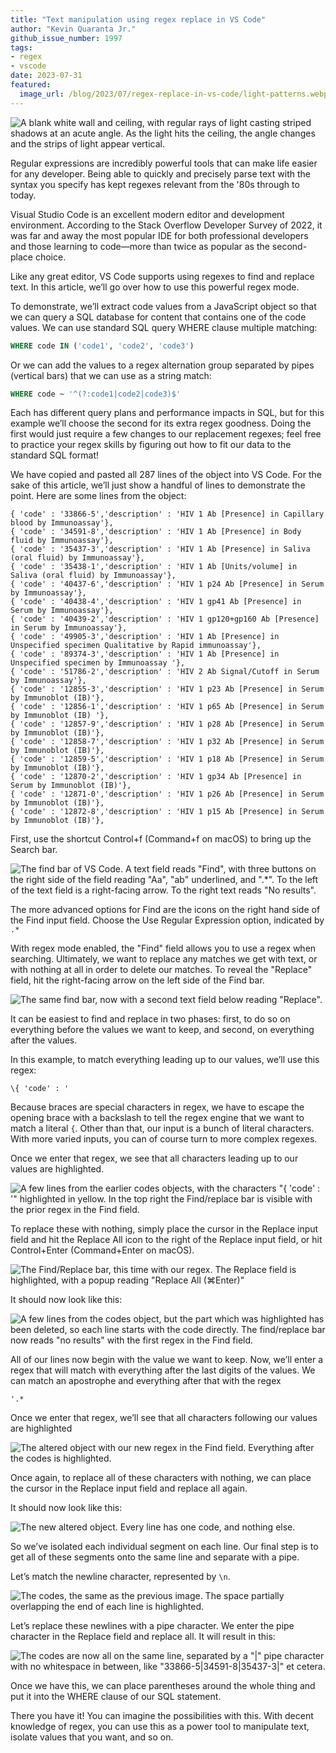 ```yaml
---
title: "Text manipulation using regex replace in VS Code"
author: "Kevin Quaranta Jr."
github_issue_number: 1997
tags:
- regex
- vscode
date: 2023-07-31
featured:
  image_url: /blog/2023/07/regex-replace-in-vs-code/light-patterns.webp
---
```


![A blank white wall and ceiling, with regular rays of light casting striped shadows at an acute angle. As the light hits the ceiling, the angle changes and the strips of light appear vertical.](/blog/2023/07/regex-replace-in-vs-code/light-patterns.webp)

<!-- Photo by Seth Jensen -->

Regular expressions are incredibly powerful tools that can make life easier for any developer. Being able to quickly and precisely parse text with the syntax you specify has kept regexes relevant from the '80s through to today.

Visual Studio Code is an excellent modern editor and development environment. According to the Stack Overflow Developer Survey of 2022, it was far and away the most popular IDE for both professional developers and those learning to code—more than twice as popular as the second-place choice.

Like any great editor, VS Code supports using regexes to find and replace text. In this article, we’ll go over how to use this powerful regex mode.

To demonstrate, we’ll extract code values from a JavaScript object so that we can query a SQL database for content that contains one of the code values. We can use standard SQL query WHERE clause multiple matching:

```sql
WHERE code IN ('code1', 'code2', 'code3')
```

Or we can add the values to a regex alternation group separated by pipes (vertical bars) that we can use as a string match:

```sql
WHERE code ~ '^(?:code1|code2|code3)$'
```

Each has different query plans and performance impacts in SQL, but for this example we’ll choose the second for its extra regex goodness. Doing the first would just require a few changes to our replacement regexes; feel free to practice your regex skills by figuring out how to fit our data to the standard SQL format!

We have copied and pasted all 287 lines of the object into VS Code. For the sake of this article, we’ll just show a handful of lines to demonstrate the point. Here are some lines from the object:

```plain
{ 'code' : '33866-5','description' : 'HIV 1 Ab [Presence] in Capillary blood by Immunoassay'},
{ 'code' : '34591-8','description' : 'HIV 1 Ab [Presence] in Body fluid by Immunoassay'},
{ 'code' : '35437-3','description' : 'HIV 1 Ab [Presence] in Saliva (oral fluid) by Immunoassay'},
{ 'code' : '35438-1','description' : 'HIV 1 Ab [Units/volume] in Saliva (oral fluid) by Immunoassay'},
{ 'code' : '40437-6','description' : 'HIV 1 p24 Ab [Presence] in Serum by Immunoassay'},
{ 'code' : '40438-4','description' : 'HIV 1 gp41 Ab [Presence] in Serum by Immunoassay'},
{ 'code' : '40439-2','description' : 'HIV 1 gp120+gp160 Ab [Presence] in Serum by Immunoassay'},
{ 'code' : '49905-3','description' : 'HIV 1 Ab [Presence] in Unspecified specimen Qualitative by Rapid immunoassay'},
{ 'code' : '89374-3','description' : 'HIV 1 Ab [Presence] in Unspecified specimen by Immunoassay '},
{ 'code' : '51786-2','description' : 'HIV 2 Ab Signal/Cutoff in Serum by Immunoassay'},
{ 'code' : '12855-3','description' : 'HIV 1 p23 Ab [Presence] in Serum by Immunoblot (IB)'},
{ 'code' : '12856-1','description' : 'HIV 1 p65 Ab [Presence] in Serum by Immunoblot (IB) '},
{ 'code' : '12857-9','description' : 'HIV 1 p28 Ab [Presence] in Serum by Immunoblot (IB)'},
{ 'code' : '12858-7','description' : 'HIV 1 p32 Ab [Presence] in Serum by Immunoblot (IB)'},
{ 'code' : '12859-5','description' : 'HIV 1 p18 Ab [Presence] in Serum by Immunoblot (IB)'},
{ 'code' : '12870-2','description' : 'HIV 1 gp34 Ab [Presence] in Serum by Immunoblot (IB)'},
{ 'code' : '12871-0','description' : 'HIV 1 p26 Ab [Presence] in Serum by Immunoblot (IB)'},
{ 'code' : '12872-8','description' : 'HIV 1 p15 Ab [Presence] in Serum by Immunoblot (IB)'},
```

First, use the shortcut Control+f (Command+f on macOS) to bring up the Search bar.

![The find bar of VS Code. A text field reads "Find", with three buttons on the right side of the field reading "Aa", "ab" underlined, and ".\*". To the left of the text field is a right-facing arrow. To the right text reads "No results".](/blog/2023/07/regex-replace-in-vs-code/find.webp)

The more advanced options for Find are the icons on the right hand side of the Find input field. Choose the Use Regular Expression option, indicated by `.*`

With regex mode enabled, the "Find" field allows you to use a regex when searching. Ultimately, we want to replace any matches we get with text, or with nothing at all in order to delete our matches. To reveal the "Replace" field, hit the right-facing arrow on the left side of the Find bar.

![The same find bar, now with a second text field below reading "Replace".](/blog/2023/07/regex-replace-in-vs-code/find-and-replace.webp)

It can be easiest to find and replace in two phases: first, to do so on everything before the values we want to keep, and second, on everything after the values.

In this example, to match everything leading up to our values, we’ll use this regex:

```plain
\{ 'code' : '
```

Because braces are special characters in regex, we have to escape the opening brace with a backslash to tell the regex engine that we want to match a literal `{`. Other than that, our input is a bunch of literal characters. With more varied inputs, you can of course turn to more complex regexes.

Once we enter that regex, we see that all characters leading up to our values are highlighted.

![A few lines from the earlier codes objects, with the characters "{ 'code' : '" highlighted in yellow. In the top right the Find/replace bar is visible with the prior regex in the Find field.](/blog/2023/07/regex-replace-in-vs-code/before-code-highlighted.webp)

To replace these with nothing, simply place the cursor in the Replace input field and hit the Replace All icon to the right of the Replace input field, or hit Control+Enter (Command+Enter on macOS).

![The Find/Replace bar, this time with our regex. The Replace field is highlighted, with a popup reading "Replace All (⌘Enter)"](/blog/2023/07/regex-replace-in-vs-code/before-code-replace.webp)

It should now look like this:

![A few lines from the codes object, but the part which was highlighted has been deleted, so each line starts with the code directly. The find/replace bar now reads "no results" with the first regex in the Find field.](/blog/2023/07/regex-replace-in-vs-code/before-code-no-results.webp)

All of our lines now begin with the value we want to keep. Now, we’ll enter a regex that will match with everything after the last digits of the values. We can match an apostrophe and everything after that with the regex

```plain
'.*
```

Once we enter that regex, we’ll see that all characters following our values are highlighted

![The altered object with our new regex in the Find field. Everything after the codes is highlighted.](/blog/2023/07/regex-replace-in-vs-code/after-code-highlighted.webp)

Once again, to replace all of these characters with nothing, we can place the cursor in the Replace input field and replace all again.

It should now look like this:

![The new altered object. Every line has one code, and nothing else.](/blog/2023/07/regex-replace-in-vs-code/after-code-no-results.webp)

So we’ve isolated each individual segment on each line. Our final step is to get all of these segments onto the same line and separate with a pipe.

Let’s match the newline character, represented by `\n`.

![The codes, the same as the previous image. The space partially overlapping the end of each line is highlighted.](/blog/2023/07/regex-replace-in-vs-code/newline-highlighted.webp)

Let’s replace these newlines with a pipe character. We enter the pipe character in the Replace field and replace all. It will result in this:

![The codes are now all on the same line, separated by a "|" pipe character with no whitespace in between, like "33866-5|34591-8|35437-3|" et cetera.](/blog/2023/07/regex-replace-in-vs-code/pipe-separated.webp)

Once we have this, we can place parentheses around the whole thing and put it into the WHERE clause of our SQL statement.

There you have it! You can imagine the possibilities with this. With decent knowledge of regex, you can use this as a power tool to manipulate text, isolate values that you want, and so on.
